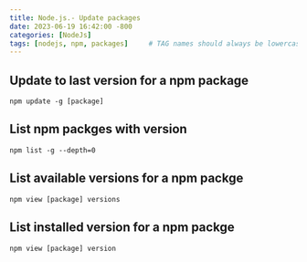 ```yaml
---
title: Node.js.- Update packages
date: 2023-06-19 16:42:00 -800
categories: [NodeJs]
tags: [nodejs, npm, packages]     # TAG names should always be lowercase
---
```


## Update to last version for a npm package
```
npm update -g [package]
```

## List npm packges with version
```
npm list -g --depth=0
```

## List available versions for a npm packge
```
npm view [package] versions
```

## List installed version for a npm packge
```
npm view [package] version
```
